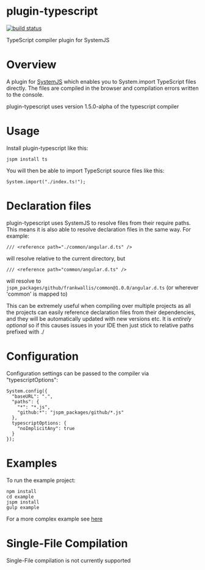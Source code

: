 plugin-typescript
============================
[![build status](https://secure.travis-ci.org/frankwallis/plugin-typescript.png?branch=master)](http://travis-ci.org/frankwallis/plugin-typescript)

TypeScript compiler plugin for SystemJS

# Overview #

A plugin for [SystemJS](https://github.com/systemjs/systemjs) which enables you to System.import TypeScript files directly. The files are compiled in the browser and compilation errors written to the console.

plugin-typescript uses version 1.5.0-alpha of the typescript compiler

# Usage #

Install plugin-typescript like this:

```
jspm install ts
```
You will then be able to import TypeScript source files like this:

```
System.import("./index.ts!");
```

# Declaration files #

plugin-typescript uses SystemJS to resolve files from their require paths. This means it is also able to resolve declaration files in the same way. For example:

```
/// <reference path="./common/angular.d.ts" />
```
will resolve relative to the current directory, but
```
/// <reference path="common/angular.d.ts" />
```
will resolve to ```jspm_packages/github/frankwallis/common@1.0.0/angular.d.ts``` (or wherever 'common' is mapped to)

This can be extremely useful when compiling over multiple projects as all the projects can easily reference declaration files from their dependencies, and they will be automatically updated with new versions etc. It is *entirely optional* so if this causes issues in your IDE then just stick to relative paths prefixed with ./

# Configuration #

Configuration settings can be passed to the compiler via "typescriptOptions":

```
System.config({
  "baseURL": ".",
  "paths": {
    "*": "*.js",
    "github:*": "jspm_packages/github/*.js"
  },
  typescriptOptions: {
    "noImplicitAny": true
  }
});
```

# Examples #

To run the example project:

```
npm install
cd example
jspm install
gulp example
```

For a more complex example see [here](https://github.com/frankwallis/tower/tree/systemjs)

# Single-File Compilation #

Single-File compilation is not currently supported